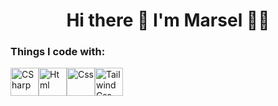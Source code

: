 <h1 align='center'>
  Hi there 👋 I'm Marsel 👨‍💻
</h1>
<h3>Things I code with:</h3>
<div style="display: flex;">
  <a target="_blank" rel="noopener noreferrer nofollow"><img alt="CSharp" src="https://raw.githubusercontent.com/marwin1991/profile-technology-icons/refs/heads/main/icons/c%23.png" style="width: 45px;"></a>
  <a target="_blank" rel="noopener noreferrer nofollow"><img alt="Html" src="https://raw.githubusercontent.com/marwin1991/profile-technology-icons/refs/heads/main/icons/html.png" style="width: 45px;"></a>
  <a target="_blank" rel="noopener noreferrer nofollow"><img alt="Css" src="https://raw.githubusercontent.com/marwin1991/profile-technology-icons/refs/heads/main/icons/css.png" style="width: 45px;"></a>
  <a target="_blank" rel="noopener noreferrer nofollow"><img alt="TailwindCss" src="https://raw.githubusercontent.com/marwin1991/profile-technology-icons/refs/heads/main/icons/tailwind_css.png" style="width: 45px;"></a>
</div>

